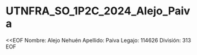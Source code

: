 # UTNFRA_SO_1P2C_2024_Alejo_Paiva
<<EOF
Nombre: Alejo Nehuén
Apellido: Paiva
Legajo: 114626
División: 313
EOF
